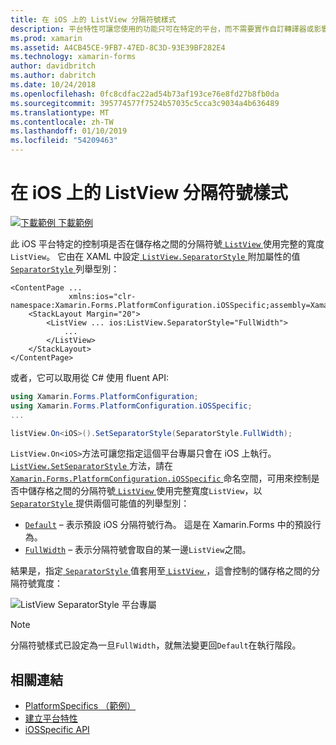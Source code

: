 ```yaml
---
title: 在 iOS 上的 ListView 分隔符號樣式
description: 平台特性可讓您使用的功能只可在特定的平台，而不需要實作自訂轉譯器或影響。 這篇文章說明如何使用 iOS 平台特定的控制是否在 ListView 中的儲存格之間的分隔符號使用 ListView 的整個寬度。
ms.prod: xamarin
ms.assetid: A4CB45CE-9FB7-47ED-8C3D-93E39BF282E4
ms.technology: xamarin-forms
author: davidbritch
ms.author: dabritch
ms.date: 10/24/2018
ms.openlocfilehash: 0fc8cdfac22ad54b73af193ce76e8fd27b8fb0da
ms.sourcegitcommit: 395774577f7524b57035c5cca3c9034a4b636489
ms.translationtype: MT
ms.contentlocale: zh-TW
ms.lasthandoff: 01/10/2019
ms.locfileid: "54209463"
---
```

# <a name="listview-separator-style-on-ios"></a>在 iOS 上的 ListView 分隔符號樣式

[![下載範例](~/media/shared/download.png) 下載範例](https://developer.xamarin.com/samples/xamarin-forms/userinterface/platformspecifics/)

此 iOS 平台特定的控制項是否在儲存格之間的分隔符號[ `ListView` ](xref:Xamarin.Forms.ListView)使用完整的寬度`ListView`。 它由在 XAML 中設定[ `ListView.SeparatorStyle` ](xref:Xamarin.Forms.PlatformConfiguration.iOSSpecific.ListView.SeparatorStyleProperty)附加屬性的值[ `SeparatorStyle` ](xref:Xamarin.Forms.PlatformConfiguration.iOSSpecific.SeparatorStyle)列舉型別：

```xaml
<ContentPage ...
             xmlns:ios="clr-namespace:Xamarin.Forms.PlatformConfiguration.iOSSpecific;assembly=Xamarin.Forms.Core">
    <StackLayout Margin="20">
        <ListView ... ios:ListView.SeparatorStyle="FullWidth">
            ...
        </ListView>
    </StackLayout>
</ContentPage>
```

或者，它可以取用從 C# 使用 fluent API:

```csharp
using Xamarin.Forms.PlatformConfiguration;
using Xamarin.Forms.PlatformConfiguration.iOSSpecific;
...

listView.On<iOS>().SetSeparatorStyle(SeparatorStyle.FullWidth);
```

`ListView.On<iOS>`方法可讓您指定這個平台專屬只會在 iOS 上執行。 [ `ListView.SetSeparatorStyle` ](xref:Xamarin.Forms.PlatformConfiguration.iOSSpecific.ListView.SetSeparatorStyle(Xamarin.Forms.IPlatformElementConfiguration{Xamarin.Forms.PlatformConfiguration.iOS,Xamarin.Forms.ListView},Xamarin.Forms.PlatformConfiguration.iOSSpecific.SeparatorStyle))方法，請在[ `Xamarin.Forms.PlatformConfiguration.iOSSpecific` ](xref:Xamarin.Forms.PlatformConfiguration.iOSSpecific)命名空間，可用來控制是否中儲存格之間的分隔符號[ `ListView` ](xref:Xamarin.Forms.ListView)使用完整寬度`ListView`，以[ `SeparatorStyle` ](xref:Xamarin.Forms.PlatformConfiguration.iOSSpecific.SeparatorStyle)提供兩個可能值的列舉型別：

- [`Default`](xref:Xamarin.Forms.PlatformConfiguration.iOSSpecific.SeparatorStyle.Default) – 表示預設 iOS 分隔符號行為。 這是在 Xamarin.Forms 中的預設行為。
- [`FullWidth`](xref:Xamarin.Forms.PlatformConfiguration.iOSSpecific.SeparatorStyle.FullWidth) – 表示分隔符號會取自的某一邊`ListView`之間。

結果是，指定[ `SeparatorStyle` ](xref:Xamarin.Forms.PlatformConfiguration.iOSSpecific.SeparatorStyle)值套用至[ `ListView` ](xref:Xamarin.Forms.ListView)，這會控制的儲存格之間的分隔符號寬度：

![](listview-separator-style-images/listview-separatorstyle.png "ListView SeparatorStyle 平台專屬")

> [!NOTE]
> 分隔符號樣式已設定為一旦`FullWidth`，就無法變更回`Default`在執行階段。

## <a name="related-links"></a>相關連結

- [PlatformSpecifics （範例）](https://developer.xamarin.com/samples/xamarin-forms/userinterface/platformspecifics/)
- [建立平台特性](~/xamarin-forms/platform/platform-specifics/index.md#creating-platform-specifics)
- [iOSSpecific API](xref:Xamarin.Forms.PlatformConfiguration.iOSSpecific)
